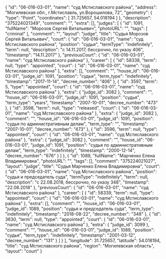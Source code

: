 {
    "id": "06-016-03-01",
    "name": "суд Мстиславского района",
    "address": "Могилевская обл., г.Мстиславль, ул.Ворошилова, 72",
    "geometry": {
        "type": "Point",
        "coordinates": [
            31.725657,
            54.018194
        ]
    },
    "description": "375224021349",
    "comment": "",
    "extra": [],
    "judges": [
        {
            "id": 1091,
            "fullName": "Морозов Сергей Витальевич",
            "photoURL": "",
            "tags": [
                "criminal"
            ],
            "comment": "",
            "layout": "judge",
            "title": "Судья Морозов Сергей Витальевич",
            "court": {
                "id": "06-016-03-01",
                "name": "суд Мстиславского района",
                "position": "судья",
                "termType": "indefinitely",
                "term": null,
                "description": "c 14.11.2017, бессрочно, по указу 406",
                "timestamp": "14.11.2017"
            },
            "previousCourt": {
                "id": "06-016-03-01",
                "name": "суд Мстиславского района"
            },
            "career": [
                {
                    "id": 58338,
                    "term": null,
                    "type": "appointed",
                    "court": {
                        "id": "06-016-03-01",
                        "name": "суд Мстиславского района"
                    },
                    "extra": [],
                    "comment": "",
                    "house_id": "06-016-03-01",
                    "judge_id": 1091,
                    "position": "судья",
                    "term_type": "indefinitely",
                    "timestamp": "2017-11-14",
                    "decree_number": "406"
                },
                {
                    "id": 3597,
                    "term": 5,
                    "type": "appointed",
                    "court": {
                        "id": "06-016-03-01",
                        "name": "суд Мстиславского района"
                    },
                    "extra": {
                        "judge_id": 3082
                    },
                    "comment": "",
                    "house_id": "06-016-03-01",
                    "judge_id": 1091,
                    "position": "судья",
                    "term_type": "years",
                    "timestamp": "2007-10-01",
                    "decree_number": "473"
                },
                {
                    "id": 3598,
                    "term": null,
                    "type": "released",
                    "court": {
                        "id": "06-016-03-01",
                        "name": "суд Мстиславского района"
                    },
                    "extra": {
                        "judge_id": 3082
                    },
                    "comment": "",
                    "house_id": "06-016-03-01",
                    "judge_id": 1091,
                    "position": "судья по административным делам",
                    "term_type": "",
                    "timestamp": "2007-10-01",
                    "decree_number": "473"
                },
                {
                    "id": 3596,
                    "term": null,
                    "type": "appointed",
                    "court": {
                        "id": "06-016-03-01",
                        "name": "суд Мстиславского района"
                    },
                    "extra": {
                        "judge_id": 3082
                    },
                    "comment": "",
                    "house_id": "06-016-03-01",
                    "judge_id": 1091,
                    "position": "судья по административным делам",
                    "term_type": "indefinitely",
                    "timestamp": "2000-12-14",
                    "decree_number": "676"
                }
            ]
        },
        {
            "id": 1089,
            "fullName": "Марченко Елена Владимировна",
            "photoURL": "",
            "tags": [],
            "comment": "375224021027",
            "layout": "judge",
            "title": "Судья Марченко Елена Владимировна",
            "court": {
                "id": "06-016-03-01",
                "name": "суд Мстиславского района",
                "position": "судья и председатель суда",
                "termType": "indefinitely",
                "term": null,
                "description": "c 22.08.2018, бессрочно, по указу 348",
                "timestamp": "22.08.2018"
            },
            "previousCourt": {
                "id": "06-016-03-01",
                "name": "суд Мстиславского района"
            },
            "career": [
                {
                    "id": 58339,
                    "term": null,
                    "type": "appointed",
                    "court": {
                        "id": "06-016-03-01",
                        "name": "суд Мстиславского района"
                    },
                    "extra": [],
                    "comment": "",
                    "house_id": "06-016-03-01",
                    "judge_id": 1089,
                    "position": "судья и председатель суда",
                    "term_type": "indefinitely",
                    "timestamp": "2018-08-22",
                    "decree_number": "348"
                },
                {
                    "id": 3630,
                    "term": null,
                    "type": "appointed",
                    "court": {
                        "id": "06-016-03-01",
                        "name": "суд Мстиславского района"
                    },
                    "extra": {
                        "judge_id": 3099
                    },
                    "comment": "",
                    "house_id": "06-016-03-01",
                    "judge_id": 1089,
                    "position": "судья",
                    "term_type": "indefinitely",
                    "timestamp": "2001-03-12",
                    "decree_number": "131"
                }
            ]
        }
    ],
    "longitude": 31.725657,
    "latitude": 54.018194,
    "title": "суд Мстиславского района",
    "region": "Могилевская область",
    "layout": "court"
}